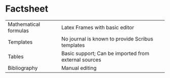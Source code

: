 # Factsheet

|                       |                               |
| --------------------- | ----------------------------- |
|Mathematical formulas  |Latex Frames with basic editor |
|Templates              |No journal is known to provide Scribus templates |
|Tables                 |Basic support; Can be imported from external sources |
|Bibliography           |Manual editing |

